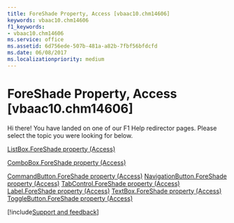 ```yaml
---
title: ForeShade Property, Access [vbaac10.chm14606]
keywords: vbaac10.chm14606
f1_keywords:
- vbaac10.chm14606
ms.service: office
ms.assetid: 6d756ede-507b-481a-a82b-7fbf56bfdcfd
ms.date: 06/08/2017
ms.localizationpriority: medium
---
```



# ForeShade Property, Access [vbaac10.chm14606]

Hi there! You have landed on one of our F1 Help redirector pages. Please select the topic you were looking for below.

[ListBox.ForeShade property (Access)](https://msdn.microsoft.com/library/4917e73f-595e-7286-adc0-05d3a9e44b34%28Office.15%29.aspx)

[ComboBox.ForeShade property (Access)](https://msdn.microsoft.com/library/7bf41b29-6f65-d82d-bea7-1f988381c946%28Office.15%29.aspx)

[CommandButton.ForeShade property (Access)](https://msdn.microsoft.com/library/c8ddc31f-83a3-c836-e1f7-2ffe5ea86d4a%28Office.15%29.aspx)
[NavigationButton.ForeShade property (Access)](https://msdn.microsoft.com/library/312eb5f5-0ed8-e3da-0720-420ed03ee19c%28Office.15%29.aspx)
[TabControl.ForeShade property (Access)](https://msdn.microsoft.com/library/a17b6a7e-d943-f785-459b-43a2c7998ff7%28Office.15%29.aspx)
[Label.ForeShade property (Access)](https://msdn.microsoft.com/library/4ccc09f9-533a-e70f-7194-75b3934f97ff%28Office.15%29.aspx)
[TextBox.ForeShade property (Access)](https://msdn.microsoft.com/library/b8437ede-edd1-7d86-1c2f-78d4ed1c3d0e%28Office.15%29.aspx)
[ToggleButton.ForeShade property (Access)](https://msdn.microsoft.com/library/266e2047-8d29-69e7-bda9-c3d152cf78ba%28Office.15%29.aspx)

[!include[Support and feedback](~/includes/feedback-boilerplate.md)]